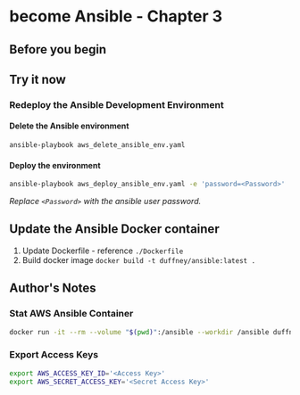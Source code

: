 # become Ansible - Chapter 3

## Before you begin

## Try it now

### Redeploy the Ansible Development Environment

#### Delete the Ansible environment

```bash
ansible-playbook aws_delete_ansible_env.yaml
```

#### Deploy the environment

```bash
ansible-playbook aws_deploy_ansible_env.yaml -e 'password=<Password>'
```

_Replace `<Password>` with the ansible user password._

## Update the Ansible Docker container

1. Update Dockerfile - reference `./Dockerfile`
2. Build docker image
    `docker build -t duffney/ansible:latest .`

## Author's Notes

### Stat AWS Ansible Container

```bash
docker run -it --rm --volume "$(pwd)":/ansible --workdir /ansible duffney/ansible:aws
```

### Export Access Keys

```bash
export AWS_ACCESS_KEY_ID='<Access Key>'
export AWS_SECRET_ACCESS_KEY='<Secret Access Key>'
```
